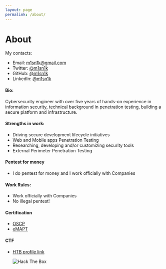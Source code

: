 ```yaml
---
layout: page
permalink: /about/
---
```


<html>
<head>
<meta property="og:image" content="https://m1sn1k.github.io/about.jpg"></meta>
<link rel="stylesheet" type="text/css" href="https://m1sn1k.github.io/styles.css">
</head>

<body id="preview">
<h1 class="post-title">About</h1>

<p>My contacts:</p>

<ul>
<li>Email: <a href="mailto:m1sn1k@gmail.com">m1sn1k@gmail.com</a></li>
<li>Twitter: <a href="https://twitter.com/m1sn1k">@m1sn1k</a></li>
<li>GitHub: <a href="https://github.com/m1sn1k">@m1sn1k</a></li>
<li>LinkedIn: <a href="https://www.linkedin.com/in/m1sn1k/">@m1sn1k</a></li>
</ul>

<h4 class="has-line-data" data-line-start="6" data-line-end="7">Bio:</h4>
<p class="has-line-data" data-line-start="4" data-line-end="5">Cybersecurity engineer with over five years of hands-on experience in information security, technical background in penetration testing, building a secure platform and infrastructure.</p>
<h4 class="has-line-data" data-line-start="6" data-line-end="7">Strengths in work:</h4>
<ul>
<li class="has-line-data" data-line-start="8" data-line-end="9">Driving secure development lifecycle initiatives</li>
<li class="has-line-data" data-line-start="9" data-line-end="10">Web and Mobile apps Penetration Testing</li>
<li class="has-line-data" data-line-start="10" data-line-end="11">Researching, developing and/or customizing security tools</li>
<li class="has-line-data" data-line-start="11" data-line-end="12">External Perimeter Penetration Testing</li>
</ul>
<h4 class="code-line" data-line-start=12 data-line-end=13><a id="Pentest_for_money_12"></a>Pentest for money</h4>
<ul>
<li class="has-line-data" data-line-start="14" data-line-end="16">I do pentest for money and I work officially with Companies</li>
</ul>
<h4 class="code-line" data-line-start=16 data-line-end=17><a id="Work_Rules_16"></a>Work Rules:</h4>
<ul>
<li class="has-line-data" data-line-start="17" data-line-end="18">Work officially with Companies</li>
<li class="has-line-data" data-line-start="18" data-line-end="20">No illegal pentest!</li>
</ul>
<h4 class="code-line" data-line-start=20 data-line-end=21><a id="Certification_20"></a>Certification</h4>
<ul>
<li class="has-line-data" data-line-start="22" data-line-end="23"><a href="https://www.offensive-security.com/pwk-oscp/">OSCP</a></li>
<li class="has-line-data" data-line-start="23" data-line-end="25"><a href="https://elearnsecurity.com/product/emapt-certification/">eMAPT</a></li>
</ul>
<h4 class="code-line" data-line-start=20 data-line-end=21><a id="CTF"></a>CTF</h4>
<ul>
<li class="has-line-data" data-line-start="22" data-line-end="23"><a href="https://www.hackthebox.eu/home/users/profile/576">HTB profile link</a></li>

<p class="has-line-data" data-line-start="2" data-line-end="3"><img src="http://www.hackthebox.eu/badge/image/576" 
alt="Hack The Box"></p>
</ul>
</body>
</html>